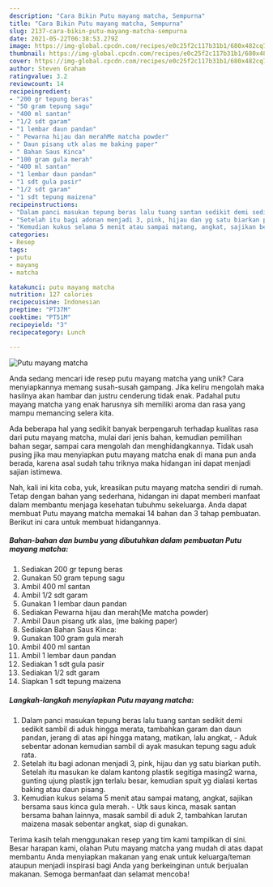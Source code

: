 ```yaml
---
description: "Cara Bikin Putu mayang matcha, Sempurna"
title: "Cara Bikin Putu mayang matcha, Sempurna"
slug: 2137-cara-bikin-putu-mayang-matcha-sempurna
date: 2021-05-22T06:38:53.279Z
image: https://img-global.cpcdn.com/recipes/e0c25f2c117b31b1/680x482cq70/putu-mayang-matcha-foto-resep-utama.jpg
thumbnail: https://img-global.cpcdn.com/recipes/e0c25f2c117b31b1/680x482cq70/putu-mayang-matcha-foto-resep-utama.jpg
cover: https://img-global.cpcdn.com/recipes/e0c25f2c117b31b1/680x482cq70/putu-mayang-matcha-foto-resep-utama.jpg
author: Steven Graham
ratingvalue: 3.2
reviewcount: 14
recipeingredient:
- "200 gr tepung beras"
- "50 gram tepung sagu"
- "400 ml santan"
- "1/2 sdt garam"
- "1 lembar daun pandan"
- " Pewarna hijau dan merahMe matcha powder"
- " Daun pisang utk alas me baking paper"
- " Bahan Saus Kinca"
- "100 gram gula merah"
- "400 ml santan"
- "1 lembar daun pandan"
- "1 sdt gula pasir"
- "1/2 sdt garam"
- "1 sdt tepung maizena"
recipeinstructions:
- "Dalam panci masukan tepung beras lalu tuang santan sedikit demi sedikit sambil di aduk hingga merata, tambahkan garam dan daun pandan, jerang di atas api hingga matang, matikan, lalu angkat, Aduk sebentar adonan kemudian sambil di ayak masukan tepung sagu aduk rata."
- "Setelah itu bagi adonan menjadi 3, pink, hijau dan yg satu biarkan putih. Setelah itu masukan ke dalam kantong plastik segitiga masing2 warna, gunting ujung plastik jgn terlalu besar, kemudian spuit yg dialasi kertas baking atau daun pisang."
- "Kemudian kukus selama 5 menit atau sampai matang, angkat, sajikan bersama saus kinca gula merah. Utk saus kinca, masak santan bersama bahan lainnya, masak sambil di aduk 2, tambahkan larutan maizena masak sebentar angkat, siap di gunakan."
categories:
- Resep
tags:
- putu
- mayang
- matcha

katakunci: putu mayang matcha 
nutrition: 127 calories
recipecuisine: Indonesian
preptime: "PT37M"
cooktime: "PT51M"
recipeyield: "3"
recipecategory: Lunch

---
```



![Putu mayang matcha](https://img-global.cpcdn.com/recipes/e0c25f2c117b31b1/680x482cq70/putu-mayang-matcha-foto-resep-utama.jpg)

Anda sedang mencari ide resep putu mayang matcha yang unik? Cara menyiapkannya memang susah-susah gampang. Jika keliru mengolah maka hasilnya akan hambar dan justru cenderung tidak enak. Padahal putu mayang matcha yang enak harusnya sih memiliki aroma dan rasa yang mampu memancing selera kita.

Ada beberapa hal yang sedikit banyak berpengaruh terhadap kualitas rasa dari putu mayang matcha, mulai dari jenis bahan, kemudian pemilihan bahan segar, sampai cara mengolah dan menghidangkannya. Tidak usah pusing jika mau menyiapkan putu mayang matcha enak di mana pun anda berada, karena asal sudah tahu triknya maka hidangan ini dapat menjadi sajian istimewa.




Nah, kali ini kita coba, yuk, kreasikan putu mayang matcha sendiri di rumah. Tetap dengan bahan yang sederhana, hidangan ini dapat memberi manfaat dalam membantu menjaga kesehatan tubuhmu sekeluarga. Anda dapat membuat Putu mayang matcha memakai 14 bahan dan 3 tahap pembuatan. Berikut ini cara untuk membuat hidangannya.

<!--inarticleads1-->

##### Bahan-bahan dan bumbu yang dibutuhkan dalam pembuatan Putu mayang matcha:

1. Sediakan 200 gr tepung beras
1. Gunakan 50 gram tepung sagu
1. Ambil 400 ml santan
1. Ambil 1/2 sdt garam
1. Gunakan 1 lembar daun pandan
1. Sediakan  Pewarna hijau dan merah(Me matcha powder)
1. Ambil  Daun pisang utk alas, (me baking paper)
1. Sediakan  Bahan Saus Kinca:
1. Gunakan 100 gram gula merah
1. Ambil 400 ml santan
1. Ambil 1 lembar daun pandan
1. Sediakan 1 sdt gula pasir
1. Sediakan 1/2 sdt garam
1. Siapkan 1 sdt tepung maizena




<!--inarticleads2-->

##### Langkah-langkah menyiapkan Putu mayang matcha:

1. Dalam panci masukan tepung beras lalu tuang santan sedikit demi sedikit sambil di aduk hingga merata, tambahkan garam dan daun pandan, jerang di atas api hingga matang, matikan, lalu angkat, - Aduk sebentar adonan kemudian sambil di ayak masukan tepung sagu aduk rata.
1. Setelah itu bagi adonan menjadi 3, pink, hijau dan yg satu biarkan putih. Setelah itu masukan ke dalam kantong plastik segitiga masing2 warna, gunting ujung plastik jgn terlalu besar, kemudian spuit yg dialasi kertas baking atau daun pisang.
1. Kemudian kukus selama 5 menit atau sampai matang, angkat, sajikan bersama saus kinca gula merah. - Utk saus kinca, masak santan bersama bahan lainnya, masak sambil di aduk 2, tambahkan larutan maizena masak sebentar angkat, siap di gunakan.




Terima kasih telah menggunakan resep yang tim kami tampilkan di sini. Besar harapan kami, olahan Putu mayang matcha yang mudah di atas dapat membantu Anda menyiapkan makanan yang enak untuk keluarga/teman ataupun menjadi inspirasi bagi Anda yang berkeinginan untuk berjualan makanan. Semoga bermanfaat dan selamat mencoba!
